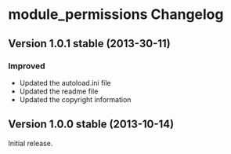module_permissions Changelog
============================

Version 1.0.1 stable (2013-30-11)
---------------------------------

### Improved
- Updated the autoload.ini file
- Updated the readme file
- Updated the copyright information


Version 1.0.0 stable (2013-10-14)
---------------------------------

Initial release.